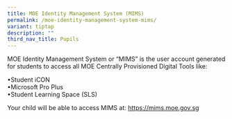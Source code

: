 ```yaml
---
title: MOE Identity Management System (MIMS)
permalink: /moe-identity-management-system-mims/
variant: tiptap
description: ""
third_nav_title: Pupils
---
```

<p>MOE Identity Management System or “MIMS” is the user account generated
for students to access all MOE Centrally Provisioned Digital Tools like:</p>
<p>•Student iCON
<br>•Microsoft Pro Plus
<br>•Student Learning Space (SLS)</p>
<p>Your child will be able to access MIMS at: <a href="https://mims.moe.gov.sg" rel="noopener noreferrer nofollow" target="_blank">https://mims.moe.gov.sg</a>
</p>
<p></p>
<p></p>
<p></p>
<p></p>